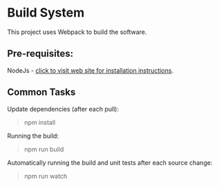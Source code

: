 Build System
============

This project uses Webpack to build the software.

Pre-requisites:
---------------

NodeJs - [click to visit web site for installation instructions](http://nodejs.org).

Common Tasks
------------

Update dependencies (after each pull):
> npm install

Running the build:
> npm run build

Automatically running the build and unit tests after each source change:
> npm run watch
